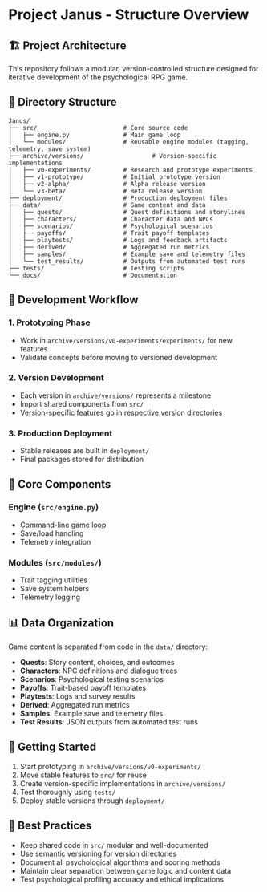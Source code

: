 # Project Janus - Structure Overview

## 🏗️ Project Architecture

This repository follows a modular, version-controlled structure designed for iterative development of the psychological RPG game.

## 📁 Directory Structure

```
Janus/
├── src/                        # Core source code
│   ├── engine.py               # Main game loop
│   └── modules/                # Reusable engine modules (tagging, telemetry, save system)
├── archive/versions/                   # Version-specific implementations
│   ├── v0-experiments/         # Research and prototype experiments
│   ├── v1-prototype/           # Initial prototype version
│   ├── v2-alpha/               # Alpha release version
│   └── v3-beta/                # Beta release version
├── deployment/                 # Production deployment files
├── data/                       # Game content and data
│   ├── quests/                 # Quest definitions and storylines
│   ├── characters/             # Character data and NPCs
│   ├── scenarios/              # Psychological scenarios
│   ├── payoffs/                # Trait payoff templates
│   ├── playtests/              # Logs and feedback artifacts
│   ├── derived/                # Aggregated run metrics
│   ├── samples/                # Example save and telemetry files
│   └── test_results/           # Outputs from automated test runs
├── tests/                      # Testing scripts
└── docs/                       # Documentation
```

## 🔄 Development Workflow

### 1. Prototyping Phase
- Work in `archive/versions/v0-experiments/experiments/` for new features
- Validate concepts before moving to versioned development

### 2. Version Development
- Each version in `archive/versions/` represents a milestone
- Import shared components from `src/`
- Version-specific features go in respective version directories

### 3. Production Deployment
- Stable releases are built in `deployment/`
- Final packages stored for distribution

## 🧠 Core Components

### Engine (`src/engine.py`)
- Command-line game loop
- Save/load handling
- Telemetry integration

### Modules (`src/modules/`)
- Trait tagging utilities
- Save system helpers
- Telemetry logging

## 📊 Data Organization

Game content is separated from code in the `data/` directory:
- **Quests**: Story content, choices, and outcomes
- **Characters**: NPC definitions and dialogue trees
- **Scenarios**: Psychological testing scenarios
- **Payoffs**: Trait-based payoff templates
- **Playtests**: Logs and survey results
- **Derived**: Aggregated run metrics
- **Samples**: Example save and telemetry files
- **Test Results**: JSON outputs from automated test runs

## 🚀 Getting Started

1. Start prototyping in `archive/versions/v0-experiments/`
2. Move stable features to `src/` for reuse
3. Create version-specific implementations in `archive/versions/`
4. Test thoroughly using `tests/`
5. Deploy stable versions through `deployment/`

## 🔧 Best Practices

- Keep shared code in `src/` modular and well-documented
- Use semantic versioning for version directories
- Document all psychological algorithms and scoring methods
- Maintain clear separation between game logic and content data
- Test psychological profiling accuracy and ethical implications
